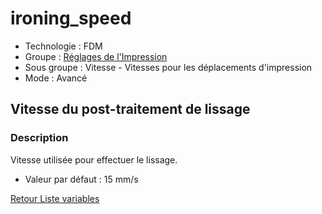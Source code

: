 # ironing_speed

* Technologie : FDM
* Groupe : [Réglages de l'Impression](../print_settings/print_settings.md)
* Sous groupe : Vitesse - Vitesses pour les déplacements d'impression
* Mode : Avancé

## Vitesse du post-traitement de lissage

### Description

Vitesse utilisée pour effectuer le lissage.

* Valeur par défaut : 15 mm/s

[Retour Liste variables](variable_list.md)
